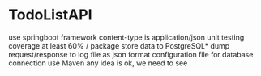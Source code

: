 # TodoListAPI
use springboot framework
content-type is application/json
unit testing coverage at least 60% / package
store data to PostgreSQL*
dump request/response to log file as json format
configuration file for database connection
use Maven
any idea is ok, we need to see
